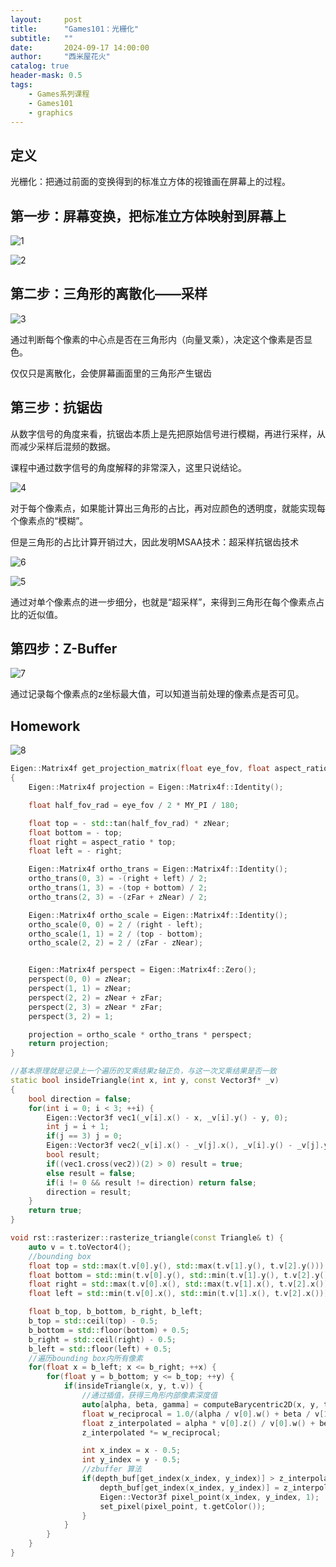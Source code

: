 ```yaml
---
layout:     post
title:      "Games101：光栅化"
subtitle:   ""
date:       2024-09-17 14:00:00
author:     "西米屋花火"
catalog: true
header-mask: 0.5
tags:
    - Games系列课程
    - Games101
    - graphics
---
```


## 定义

光栅化：把通过前面的变换得到的标准立方体的视锥画在屏幕上的过程。

## 第一步：屏幕变换，把标准立方体映射到屏幕上

![1](https://pub-2abc7423feaa4ecb8f59a4cc2d6f2bc5.r2.dev/2-1.PNG)

![2](https://pub-2abc7423feaa4ecb8f59a4cc2d6f2bc5.r2.dev/2-2.PNG)

## 第二步：三角形的离散化——采样

![3](https://pub-2abc7423feaa4ecb8f59a4cc2d6f2bc5.r2.dev/2-3.PNG)

通过判断每个像素的中心点是否在三角形内（向量叉乘），决定这个像素是否显色。

仅仅只是离散化，会使屏幕画面里的三角形产生锯齿

## 第三步：抗锯齿

从数字信号的角度来看，抗锯齿本质上是先把原始信号进行模糊，再进行采样，从而减少采样后混频的数据。

课程中通过数字信号的角度解释的非常深入，这里只说结论。

![4](https://pub-2abc7423feaa4ecb8f59a4cc2d6f2bc5.r2.dev/2-4.PNG)

对于每个像素点，如果能计算出三角形的占比，再对应颜色的透明度，就能实现每个像素点的“模糊”。

但是三角形的占比计算开销过大，因此发明MSAA技术：超采样抗锯齿技术

![6](https://pub-2abc7423feaa4ecb8f59a4cc2d6f2bc5.r2.dev/2-6.PNG)

![5](https://pub-2abc7423feaa4ecb8f59a4cc2d6f2bc5.r2.dev/2-5.PNG)

通过对单个像素点的进一步细分，也就是“超采样”，来得到三角形在每个像素点占比的近似值。

## 第四步：Z-Buffer

![7](https://pub-2abc7423feaa4ecb8f59a4cc2d6f2bc5.r2.dev/2-7.PNG)

通过记录每个像素点的z坐标最大值，可以知道当前处理的像素点是否可见。

## Homework

![8](https://pub-2abc7423feaa4ecb8f59a4cc2d6f2bc5.r2.dev/2-8.PNG)

```cpp
Eigen::Matrix4f get_projection_matrix(float eye_fov, float aspect_ratio, float zNear, float zFar)
{
    Eigen::Matrix4f projection = Eigen::Matrix4f::Identity();

    float half_fov_rad = eye_fov / 2 * MY_PI / 180;

    float top = - std::tan(half_fov_rad) * zNear;
    float bottom = - top;
    float right = aspect_ratio * top;
    float left = - right;

    Eigen::Matrix4f ortho_trans = Eigen::Matrix4f::Identity();
    ortho_trans(0, 3) = -(right + left) / 2;
    ortho_trans(1, 3) = -(top + bottom) / 2;
    ortho_trans(2, 3) = -(zFar + zNear) / 2;

    Eigen::Matrix4f ortho_scale = Eigen::Matrix4f::Identity();
    ortho_scale(0, 0) = 2 / (right - left);
    ortho_scale(1, 1) = 2 / (top - bottom);
    ortho_scale(2, 2) = 2 / (zFar - zNear);


    Eigen::Matrix4f perspect = Eigen::Matrix4f::Zero();
    perspect(0, 0) = zNear;
    perspect(1, 1) = zNear;
    perspect(2, 2) = zNear + zFar;
    perspect(2, 3) = zNear * zFar;
    perspect(3, 2) = 1;

    projection = ortho_scale * ortho_trans * perspect;
    return projection;
}
```

```cpp
//基本原理就是记录上一个遍历的叉乘结果z轴正负，与这一次叉乘结果是否一致
static bool insideTriangle(int x, int y, const Vector3f* _v)
{
    bool direction = false;
    for(int i = 0; i < 3; ++i) {
        Eigen::Vector3f vec1(_v[i].x() - x, _v[i].y() - y, 0);
        int j = i + 1;
        if(j == 3) j = 0;
        Eigen::Vector3f vec2(_v[i].x() - _v[j].x(), _v[i].y() - _v[j].y(), 0);
        bool result;
        if((vec1.cross(vec2))(2) > 0) result = true;
        else result = false;
        if(i != 0 && result != direction) return false;
        direction = result;
    }
    return true;
}
```

```cpp
void rst::rasterizer::rasterize_triangle(const Triangle& t) {
    auto v = t.toVector4();
    //bounding box
    float top = std::max(t.v[0].y(), std::max(t.v[1].y(), t.v[2].y()));
    float bottom = std::min(t.v[0].y(), std::min(t.v[1].y(), t.v[2].y()));
    float right = std::max(t.v[0].x(), std::max(t.v[1].x(), t.v[2].x()));
    float left = std::min(t.v[0].x(), std::min(t.v[1].x(), t.v[2].x()));

    float b_top, b_bottom, b_right, b_left;
    b_top = std::ceil(top) - 0.5;
    b_bottom = std::floor(bottom) + 0.5;
    b_right = std::ceil(right) - 0.5;
    b_left = std::floor(left) + 0.5;
    //遍历bounding box内所有像素
    for(float x = b_left; x <= b_right; ++x) {
        for(float y = b_bottom; y <= b_top; ++y) {
            if(insideTriangle(x, y, t.v)) {
                //通过插值，获得三角形内部像素深度值
                auto[alpha, beta, gamma] = computeBarycentric2D(x, y, t.v);
                float w_reciprocal = 1.0/(alpha / v[0].w() + beta / v[1].w() + gamma / v[2].w());
                float z_interpolated = alpha * v[0].z() / v[0].w() + beta * v[1].z() / v[1].w() + gamma * v[2].z() / v[2].w();
                z_interpolated *= w_reciprocal;

                int x_index = x - 0.5;
                int y_index = y - 0.5;
                //zbuffer 算法
                if(depth_buf[get_index(x_index, y_index)] > z_interpolated) {
                    depth_buf[get_index(x_index, y_index)] = z_interpolated;
                    Eigen::Vector3f pixel_point(x_index, y_index, 1);
                    set_pixel(pixel_point, t.getColor());
                }
            }
        }
    }
}
```

